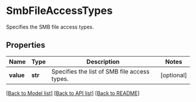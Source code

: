 # SmbFileAccessTypes

Specifies the SMB file access types.

## Properties
Name | Type | Description | Notes
------------ | ------------- | ------------- | -------------
**value** | **str** | Specifies the list of SMB file access types. | [optional] 

[[Back to Model list]](../README.md#documentation-for-models) [[Back to API list]](../README.md#documentation-for-api-endpoints) [[Back to README]](../README.md)


